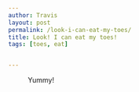 ```yaml
---
author: Travis
layout: post
permalink: /look-i-can-eat-my-toes/
title: Look! I can eat my toes!
tags: [toes, eat]


---
```


<figure>
	<img src="http://silasq.com/uploads/2012/09/2012-06-06-09.46.04-.jpg" alt="">	
	<figcaption>Yummy!</figcaption>
</figure>
